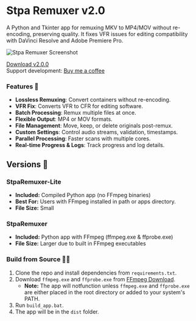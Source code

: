# Stpa Remuxer v2.0

A Python and Tkinter app for remuxing MKV to MP4/MOV without re-encoding, preserving quality. It fixes VFR issues for editing compatibility with DaVinci Resolve and Adobe Premiere Pro.

![Stpa Remuxer Screenshot](https://i.imgur.com/IPKBSi1.png)

[Download v2.0.0](https://github.com/notstpa/stpa-remuxer/releases/tag/25.09.22)  
Support development: <a href="https://www.buymeacoffee.com/stpa" target="_blank">Buy me a coffee</a>

### Features 🚀
- **Lossless Remuxing**: Convert containers without re-encoding.
- **VFR Fix**: Converts VFR to CFR for editing software.
- **Batch Processing**: Remux multiple files at once.
- **Flexible Output**: MP4 or MOV formats.
- **File Management**: Move, keep, or delete originals post-remux.
- **Custom Settings**: Control audio streams, validation, timestamps.
- **Parallel Processing**: Faster scans with multiple cores.
- **Real-time Progress & Logs**: Track progress and log details.

## Versions 📁

### StpaRemuxer-Lite
- **Included:** Compiled Python app (no FFmpeg binaries)
- **Best For:** Users with FFmpeg installed in path or apps directory.
- **File Size:** Small

### StpaRemuxer
- **Included:** Python app with FFmpeg (ffmpeg.exe & ffprobe.exe)
- **File Size:** Larger due to built in FFmpeg executables

### Build from Source 🧑‍💻
1. Clone the repo and install dependencies from `requirements.txt`.
2. Download `ffmpeg.exe` and `ffprobe.exe` from [FFmpeg Download](https://www.ffmpeg.org/download.html).
   - **Note:** The app will notfunction unless `ffmpeg.exe` and `ffprobe.exe` are either placed in the root directory or added to your system's PATH.
3. Run `build_app.bat`.
4. The app will be in the `dist` folder.
